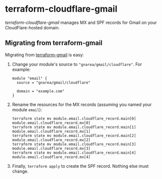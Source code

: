 # terraform-cloudflare-gmail

_terraform-cloudflare-gmail_ manages MX and SPF records for Gmail on your CloudFlare-hosted domain.

## Migrating from terraform-gmail

Migrating from [terraform-gmail](https://github.com/gnarea/terraform-gmail) is easy:

1. Change your module's source to `"gnarea/gmail/cloudflare"`. For example:
   ```hcl
   module "email" {
     source = "gnarea/gmail/cloudflare"

     domain = "example.com"
   }
   ```
1. Rename the resources for the MX records (assuming you named your module `email`):
   ```hcl
   terraform state mv module.email.cloudflare_record.main[0] module.email.cloudflare_record.mx[0]
   terraform state mv module.email.cloudflare_record.main[1] module.email.cloudflare_record.mx[1]
   terraform state mv module.email.cloudflare_record.main[2] module.email.cloudflare_record.mx[2]
   terraform state mv module.email.cloudflare_record.main[3] module.email.cloudflare_record.mx[3]
   terraform state mv module.email.cloudflare_record.main[4] module.email.cloudflare_record.mx[4]
   ```
1. Finally, `terraform apply` to create the SPF record. Nothing else must change.
